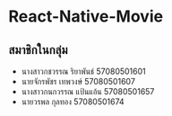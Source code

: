 # React-Native-Movie

## สมาชิกในกลุ่ม ##
  - นางสาวกชวรรณ ริยาพันธ์ 57080501601
  - นายจักรพัชร เทพวงษ์ 57080501607
  - นางสาวกนกวรรณ แป้นแอ้น 57080501657
  - นายวรพล กุลทอง 57080501674
